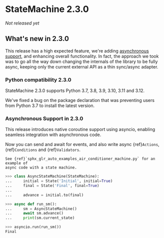 # StateMachine 2.3.0

*Not released yet*

## What's new in 2.3.0

This release has a high expected feature, we're adding [asynchronous support](../async.md), and enhancing overall functionality. In fact, the approach we took was to go all the way down changing the internals of the library to be fully async, keeping only the current external API as a thin sync/async adapter.


### Python compatibility 2.3.0

StateMachine 2.3.0 supports Python 3.7, 3.8, 3.9, 3.10, 3.11 and 3.12.

We've fixed a bug on the package declaration that was preventing users from Python 3.7 to install the latest version.

### Asynchronous Support in 2.3.0

This release introduces native coroutine support using asyncio, enabling seamless integration with asynchronous code.

Now you can send and await for events, and also write async {ref}`Actions`, {ref}`Conditions` and {ref}`Validators`.


```{seealso}
See {ref}`sphx_glr_auto_examples_air_conditioner_machine.py` for an example of
async code with a state machine.
```


```py
>>> class AsyncStateMachine(StateMachine):
...     initial = State('Initial', initial=True)
...     final = State('Final', final=True)
...
...     advance = initial.to(final)

>>> async def run_sm():
...     sm = AsyncStateMachine()
...     await sm.advance()
...     print(sm.current_state)

>>> asyncio.run(run_sm())
Final

```
